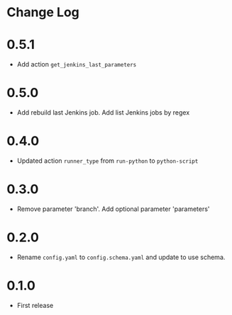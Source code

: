 # Change Log

# 0.5.1

- Add action `get_jenkins_last_parameters`

# 0.5.0

- Add rebuild last Jenkins job. Add list Jenkins jobs by regex

# 0.4.0

- Updated action `runner_type` from `run-python` to `python-script`

# 0.3.0

- Remove parameter 'branch'. Add optional parameter 'parameters'

# 0.2.0

- Rename `config.yaml` to `config.schema.yaml` and update to use schema.

# 0.1.0

- First release

